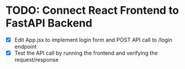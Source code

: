 # TODO: Connect React Frontend to FastAPI Backend

- [x] Edit App.jsx to implement login form and POST API call to /login endpoint
- [x] Test the API call by running the frontend and verifying the request/response

